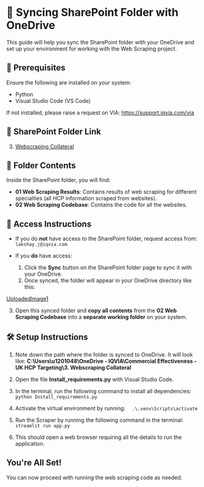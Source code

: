 # 📁 Syncing SharePoint Folder with OneDrive

This guide will help you sync the SharePoint folder with your OneDrive and set up your environment for working with the Web Scraping project.

## 🔧 Prerequisites

Ensure the following are installed on your system:
- Python
- Visual Studio Code (VS Code)

If not installed, please raise a request on VIA: https://support.iqvia.com/via

## 🔗 SharePoint Folder Link

3. [Webscraping Collateral](https://quintiles.sharepoint.com/sites/CommercialEffectiveness/Shared%20Documents/Forms/AllItems.aspx?id=%2Fsites%2FCommercialEffectiveness%2FShared%20Documents%2FProjects%20%28Client%20Files%29%2FUK%20HCP%20Targeting%2F3%2E%20Webscraping%20Collateral&viewid=085c93fd%2Df41e%2D4f80%2Dbab4%2D14ad1b1cc37776b443350cbe9d&sharingv2=true&fromShare=true&at=9&CID=65d41cd7%2Dfde4%2D4c42%2Db9cd%2Dd19ee8479604&FolderCTID=0x012000755FED6782DD3B489CD8C735FF7124AE)

## 📂 Folder Contents

Inside the SharePoint folder, you will find:
- **01 Web Scraping Results**: Contains results of web scraping for different specialties (all HCP information scraped from websites).
- **02 Web Scraping Codebase**: Contains the code for all the websites.

## 🔐 Access Instructions

- If you do **not** have access to the SharePoint folder, request access from: `lakshay.j@iqvia.com`

- If you **do** have access:
  1. Click the **Sync** button on the SharePoint folder page to sync it with your OneDrive.
  2. Once synced, the folder will appear in your OneDrive directory like this:

 [UploadedImage1](https://github.com/user-attachments/assets/406e4518-c4fc-48af-abda-e7cd12f03218)

  3. Open this synced folder and **copy all contents** from the **02 Web Scraping Codebase** into a **separate working folder** on your system.

## 🛠️ Setup Instructions

1. Note down the path where the folder is synced to OneDrive. It will look like: 
**C:\Users\u1201048\OneDrive - IQVIA\Commercial Effectiveness - UK HCP Targeting\3. Webscraping Collateral**
2. Open the file **Install_requirements.py** with Visual Studio Code.
3. In the terminal, run the following command to install all dependencies: 
``` python Install_requirements.py ```

4. Activate the virtual environment by running:
```   .\.venv\Scripts\activate ```
5. Run the Scraper by running the following command in the terminal:
```   streamlit run app.py ```
6. This should open a web browser requiring all the details to run the application.

## You're All Set!
You can now proceed with running the web scraping code as needed.
